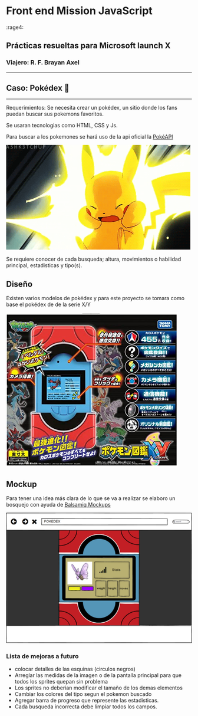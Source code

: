 # Front end Mission JavaScript

:rage4:

## Prácticas resueltas para Microsoft launch X

### Viajero: R. F. Brayan Axel

***
## Caso: Pokédex :confetti_ball:

---

Requerimientos:
Se necesita crear un pokédex, un sitio donde los fans puedan buscar sus pokemons favoritos.

Se usaran tecnologias como HTML, CSS y Js.

Para buscar a los pokemones se hará uso de la api oficial la [PokéAPI](https://pokeapi.co/)

![Pika](./assets/images/pika.gif)

Se requiere conocer de cada busqueda; altura, movimientos o habilidad principal, estadisticas y tipo(s).

## Diseño

Existen varios modelos de pokédex y para este proyecto se tomara como base el pokédex de de la serie X/Y

![pokédexX/Y](./assets/images/pokedexxy.jpg)

## Mockup

Para tener una idea más clara de lo que se va a realizar se elaboro un bosquejo con ayuda de [Balsamiq Mockups](https://balsamiq.com/)

![Pokédex](./assets/wireframe/pokedexxy.png/)

### Lista de mejoras a futuro

- colocar detalles de las esquinas (circulos negros)
- Arreglar las medidas de la imagen o de la pantalla principal para que todos los sprites quepan sin problema
- Los sprites no deberian modificar el tamaño de los demas elementos
- Cambiar los colores del tipo segun el pokemon buscado
- Agregar barra de progreso que represente las estadisticas.
- Cada busqueda incorrecta debe limpiar todos los campos.